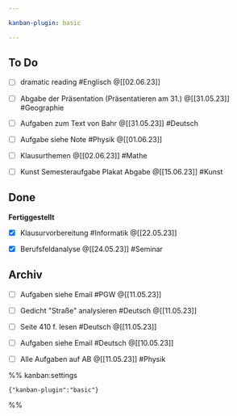 ```yaml
---

kanban-plugin: basic

---
```


## To Do

- [ ] dramatic reading #Englisch @[[02.06.23]]
- [ ] Abgabe der Präsentation (Präsentatieren am 31.) @[[31.05.23]] #Geographie
- [ ] Aufgaben zum Text von Bahr @[[31.05.23]] #Deutsch
- [ ] Aufgabe siehe Note #Physik @[[01.06.23]]
- [ ] Klausurthemen @[[02.06.23]] #Mathe
- [ ] Kunst Semesteraufgabe Plakat Abgabe @[[15.06.23]] #Kunst


## Done

**Fertiggestellt**
- [x] Klausurvorbereitung #Informatik @[[22.05.23]]
- [x] Berufsfeldanalyse @[[24.05.23]] #Seminar


## Archiv

- [ ] Aufgaben siehe Email #PGW @[[11.05.23]]
- [ ] Gedicht "Straße" analysieren #Deutsch @[[11.05.23]]
- [ ] Seite 410 f. lesen #Deutsch @[[11.05.23]]
- [ ] Aufgaben siehe Email #Deutsch @[[10.05.23]]
- [ ] Alle Aufgaben auf AB @[[11.05.23]] #Physik




%% kanban:settings
```
{"kanban-plugin":"basic"}
```
%%
